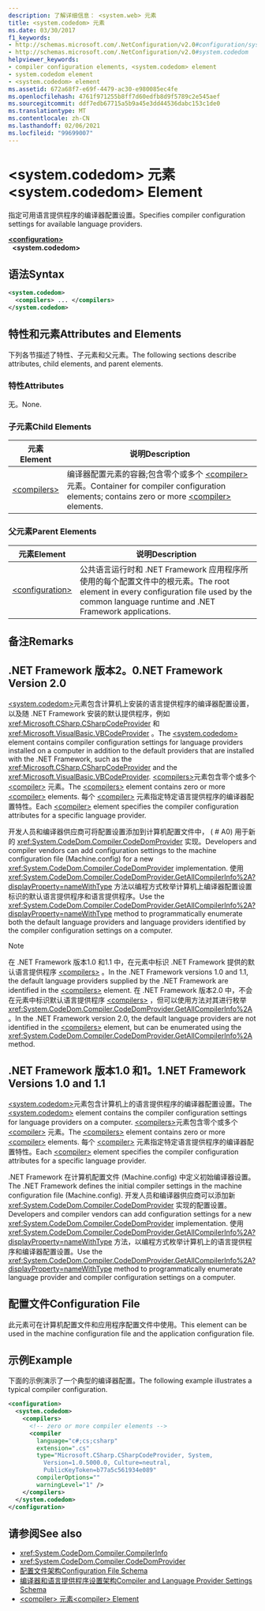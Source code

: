 ```yaml
---
description: 了解详细信息： <system.web> 元素
title: <system.codedom> 元素
ms.date: 03/30/2017
f1_keywords:
- http://schemas.microsoft.com/.NetConfiguration/v2.0#configuration/system.codedom
- http://schemas.microsoft.com/.NetConfiguration/v2.0#system.codedom
helpviewer_keywords:
- compiler configuration elements, <system.codedom> element
- system.codedom element
- <system.codedom> element
ms.assetid: 672a68f7-e69f-4479-ac30-e980085ec4fe
ms.openlocfilehash: 4761f971255b8ff7d60edfb8d9f5789c2e545aef
ms.sourcegitcommit: ddf7edb67715a5b9a45e3dd44536dabc153c1de0
ms.translationtype: MT
ms.contentlocale: zh-CN
ms.lasthandoff: 02/06/2021
ms.locfileid: "99699007"
---
```

# <a name="systemcodedom-element"></a><span data-ttu-id="41c9e-103">\<system.codedom> 元素</span><span class="sxs-lookup"><span data-stu-id="41c9e-103">\<system.codedom> Element</span></span>

<span data-ttu-id="41c9e-104">指定可用语言提供程序的编译器配置设置。</span><span class="sxs-lookup"><span data-stu-id="41c9e-104">Specifies compiler configuration settings for available language providers.</span></span>  
  
[**\<configuration>**](../configuration-element.md)  
&nbsp;&nbsp;**\<system.codedom>**  
  
## <a name="syntax"></a><span data-ttu-id="41c9e-105">语法</span><span class="sxs-lookup"><span data-stu-id="41c9e-105">Syntax</span></span>  
  
```xml  
<system.codedom>  
  <compilers> ... </compilers>  
</system.codedom>  
```  
  
## <a name="attributes-and-elements"></a><span data-ttu-id="41c9e-106">特性和元素</span><span class="sxs-lookup"><span data-stu-id="41c9e-106">Attributes and Elements</span></span>  

 <span data-ttu-id="41c9e-107">下列各节描述了特性、子元素和父元素。</span><span class="sxs-lookup"><span data-stu-id="41c9e-107">The following sections describe attributes, child elements, and parent elements.</span></span>  
  
### <a name="attributes"></a><span data-ttu-id="41c9e-108">特性</span><span class="sxs-lookup"><span data-stu-id="41c9e-108">Attributes</span></span>  

 <span data-ttu-id="41c9e-109">无。</span><span class="sxs-lookup"><span data-stu-id="41c9e-109">None.</span></span>  
  
### <a name="child-elements"></a><span data-ttu-id="41c9e-110">子元素</span><span class="sxs-lookup"><span data-stu-id="41c9e-110">Child Elements</span></span>  
  
|<span data-ttu-id="41c9e-111">元素</span><span class="sxs-lookup"><span data-stu-id="41c9e-111">Element</span></span>|<span data-ttu-id="41c9e-112">说明</span><span class="sxs-lookup"><span data-stu-id="41c9e-112">Description</span></span>|  
|-------------|-----------------|  
|[\<compilers>](compilers-element.md)|<span data-ttu-id="41c9e-113">编译器配置元素的容器;包含零个或多个 [\<compiler>](compiler-element.md) 元素。</span><span class="sxs-lookup"><span data-stu-id="41c9e-113">Container for compiler configuration elements; contains zero or more [\<compiler>](compiler-element.md) elements.</span></span>|  
  
### <a name="parent-elements"></a><span data-ttu-id="41c9e-114">父元素</span><span class="sxs-lookup"><span data-stu-id="41c9e-114">Parent Elements</span></span>  
  
|<span data-ttu-id="41c9e-115">元素</span><span class="sxs-lookup"><span data-stu-id="41c9e-115">Element</span></span>|<span data-ttu-id="41c9e-116">说明</span><span class="sxs-lookup"><span data-stu-id="41c9e-116">Description</span></span>|  
|-------------|-----------------|  
|[\<configuration>](../configuration-element.md)|<span data-ttu-id="41c9e-117">公共语言运行时和 .NET Framework 应用程序所使用的每个配置文件中的根元素。</span><span class="sxs-lookup"><span data-stu-id="41c9e-117">The root element in every configuration file used by the common language runtime and .NET Framework applications.</span></span>|  
  
## <a name="remarks"></a><span data-ttu-id="41c9e-118">备注</span><span class="sxs-lookup"><span data-stu-id="41c9e-118">Remarks</span></span>  
  
## <a name="net-framework-version-20"></a><span data-ttu-id="41c9e-119">.NET Framework 版本2。0</span><span class="sxs-lookup"><span data-stu-id="41c9e-119">.NET Framework Version 2.0</span></span>  

 <span data-ttu-id="41c9e-120">[\<system.codedom>](system-codedom-element.md)元素包含计算机上安装的语言提供程序的编译器配置设置，以及随 .NET Framework 安装的默认提供程序，例如 <xref:Microsoft.CSharp.CSharpCodeProvider> 和 <xref:Microsoft.VisualBasic.VBCodeProvider> 。</span><span class="sxs-lookup"><span data-stu-id="41c9e-120">The [\<system.codedom>](system-codedom-element.md) element contains compiler configuration settings for language providers installed on a computer in addition to the default providers that are installed with the .NET Framework, such as the <xref:Microsoft.CSharp.CSharpCodeProvider> and the <xref:Microsoft.VisualBasic.VBCodeProvider>.</span></span> <span data-ttu-id="41c9e-121">[\<compilers>](compilers-element.md)元素包含零个或多个 [\<compiler>](compiler-element.md) 元素。</span><span class="sxs-lookup"><span data-stu-id="41c9e-121">The [\<compilers>](compilers-element.md) element contains zero or more [\<compiler>](compiler-element.md) elements.</span></span> <span data-ttu-id="41c9e-122">每个 [\<compiler>](compiler-element.md) 元素指定特定语言提供程序的编译器配置特性。</span><span class="sxs-lookup"><span data-stu-id="41c9e-122">Each [\<compiler>](compiler-element.md) element specifies the compiler configuration attributes for a specific language provider.</span></span>  
  
 <span data-ttu-id="41c9e-123">开发人员和编译器供应商可将配置设置添加到计算机配置文件中， ( # A0) 用于新的 <xref:System.CodeDom.Compiler.CodeDomProvider> 实现。</span><span class="sxs-lookup"><span data-stu-id="41c9e-123">Developers and compiler vendors can add configuration settings to the machine configuration file (Machine.config) for a new <xref:System.CodeDom.Compiler.CodeDomProvider> implementation.</span></span> <span data-ttu-id="41c9e-124">使用 <xref:System.CodeDom.Compiler.CodeDomProvider.GetAllCompilerInfo%2A?displayProperty=nameWithType> 方法以编程方式枚举计算机上编译器配置设置标识的默认语言提供程序和语言提供程序。</span><span class="sxs-lookup"><span data-stu-id="41c9e-124">Use the <xref:System.CodeDom.Compiler.CodeDomProvider.GetAllCompilerInfo%2A?displayProperty=nameWithType> method to programmatically enumerate both the default language providers and language providers identified by the compiler configuration settings on a computer.</span></span>  
  
> [!NOTE]
> <span data-ttu-id="41c9e-125">在 .NET Framework 版本1.0 和1.1 中，在元素中标识 .NET Framework 提供的默认语言提供程序 [\<compilers>](compilers-element.md) 。</span><span class="sxs-lookup"><span data-stu-id="41c9e-125">In the .NET Framework versions 1.0 and 1.1, the default language providers supplied by the .NET Framework are identified in the [\<compilers>](compilers-element.md) element.</span></span> <span data-ttu-id="41c9e-126">在 .NET Framework 版本2.0 中，不会在元素中标识默认语言提供程序 [\<compilers>](compilers-element.md) ，但可以使用方法对其进行枚举 <xref:System.CodeDom.Compiler.CodeDomProvider.GetAllCompilerInfo%2A> 。</span><span class="sxs-lookup"><span data-stu-id="41c9e-126">In the .NET Framework version 2.0, the default language providers are not identified in the [\<compilers>](compilers-element.md) element, but can be enumerated using the <xref:System.CodeDom.Compiler.CodeDomProvider.GetAllCompilerInfo%2A> method.</span></span>  
  
## <a name="net-framework-versions-10-and-11"></a><span data-ttu-id="41c9e-127">.NET Framework 版本1.0 和1。1</span><span class="sxs-lookup"><span data-stu-id="41c9e-127">.NET Framework Versions 1.0 and 1.1</span></span>  

 <span data-ttu-id="41c9e-128">[\<system.codedom>](system-codedom-element.md)元素包含计算机上的语言提供程序的编译器配置设置。</span><span class="sxs-lookup"><span data-stu-id="41c9e-128">The [\<system.codedom>](system-codedom-element.md) element contains the compiler configuration settings for language providers on a computer.</span></span> <span data-ttu-id="41c9e-129">[\<compilers>](compilers-element.md)元素包含零个或多个 [\<compiler>](compiler-element.md) 元素。</span><span class="sxs-lookup"><span data-stu-id="41c9e-129">The [\<compilers>](compilers-element.md) element contains zero or more [\<compiler>](compiler-element.md) elements.</span></span> <span data-ttu-id="41c9e-130">每个 [\<compiler>](compiler-element.md) 元素指定特定语言提供程序的编译器配置特性。</span><span class="sxs-lookup"><span data-stu-id="41c9e-130">Each [\<compiler>](compiler-element.md) element specifies the compiler configuration attributes for a specific language provider.</span></span>  
  
 <span data-ttu-id="41c9e-131">.NET Framework 在计算机配置文件 (Machine.config) 中定义初始编译器设置。</span><span class="sxs-lookup"><span data-stu-id="41c9e-131">The .NET Framework defines the initial compiler settings in the machine configuration file (Machine.config).</span></span> <span data-ttu-id="41c9e-132">开发人员和编译器供应商可以添加新 <xref:System.CodeDom.Compiler.CodeDomProvider> 实现的配置设置。</span><span class="sxs-lookup"><span data-stu-id="41c9e-132">Developers and compiler vendors can add configuration settings for a new <xref:System.CodeDom.Compiler.CodeDomProvider> implementation.</span></span> <span data-ttu-id="41c9e-133">使用 <xref:System.CodeDom.Compiler.CodeDomProvider.GetAllCompilerInfo%2A?displayProperty=nameWithType> 方法，以编程方式枚举计算机上的语言提供程序和编译器配置设置。</span><span class="sxs-lookup"><span data-stu-id="41c9e-133">Use the <xref:System.CodeDom.Compiler.CodeDomProvider.GetAllCompilerInfo%2A?displayProperty=nameWithType> method to programmatically enumerate language provider and compiler configuration settings on a computer.</span></span>  
  
## <a name="configuration-file"></a><span data-ttu-id="41c9e-134">配置文件</span><span class="sxs-lookup"><span data-stu-id="41c9e-134">Configuration File</span></span>  

 <span data-ttu-id="41c9e-135">此元素可在计算机配置文件和应用程序配置文件中使用。</span><span class="sxs-lookup"><span data-stu-id="41c9e-135">This element can be used in the machine configuration file and the application configuration file.</span></span>  
  
## <a name="example"></a><span data-ttu-id="41c9e-136">示例</span><span class="sxs-lookup"><span data-stu-id="41c9e-136">Example</span></span>  

 <span data-ttu-id="41c9e-137">下面的示例演示了一个典型的编译器配置。</span><span class="sxs-lookup"><span data-stu-id="41c9e-137">The following example illustrates a typical compiler configuration.</span></span>  
  
```xml  
<configuration>  
  <system.codedom>  
    <compilers>  
      <!-- zero or more compiler elements -->  
      <compiler
        language="c#;cs;csharp"  
        extension=".cs"  
        type="Microsoft.CSharp.CSharpCodeProvider, System,
          Version=1.0.5000.0, Culture=neutral,
          PublicKeyToken=b77a5c561934e089"  
        compilerOptions=""  
        warningLevel="1" />  
    </compilers>  
  </system.codedom>  
</configuration>  
```  
  
## <a name="see-also"></a><span data-ttu-id="41c9e-138">请参阅</span><span class="sxs-lookup"><span data-stu-id="41c9e-138">See also</span></span>

- <xref:System.CodeDom.Compiler.CompilerInfo>
- <xref:System.CodeDom.Compiler.CodeDomProvider>
- [<span data-ttu-id="41c9e-139">配置文件架构</span><span class="sxs-lookup"><span data-stu-id="41c9e-139">Configuration File Schema</span></span>](../index.md)
- [<span data-ttu-id="41c9e-140">编译器和语言提供程序设置架构</span><span class="sxs-lookup"><span data-stu-id="41c9e-140">Compiler and Language Provider Settings Schema</span></span>](index.md)
- [<span data-ttu-id="41c9e-141">\<compiler> 元素</span><span class="sxs-lookup"><span data-stu-id="41c9e-141">\<compiler> Element</span></span>](compiler-element.md)
